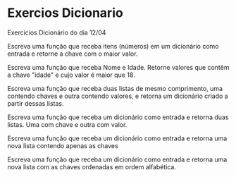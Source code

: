 # Exercios Dicionario
Exercícios Dicionário do dia 12/04

Escreva uma função que receba itens (números) em um dicionário como entrada e retorne a chave com o maior valor.

Escreva uma função que receba Nome e Idade. Retorne valores que contêm a chave "idade" e cujo valor é maior que 18.

Escreva uma função que receba duas listas de mesmo comprimento, uma contendo chaves e outra contendo valores, e retorna um dicionário criado a partir dessas listas.

Escreva uma função que receba um dicionário como entrada e retorna duas listas. Uma com chave e outra com valor.

Escreva uma função que receba um dicionário como entrada e retorna uma nova lista contendo apenas as chaves

Escreva uma função que receba um dicionário como entrada e retorna uma nova lista com as chaves ordenadas em ordem alfabética.

